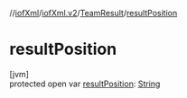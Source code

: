 //[iofXml](../../../index.md)/[iofXml.v2](../index.md)/[TeamResult](index.md)/[resultPosition](result-position.md)

# resultPosition

[jvm]\
protected open var [resultPosition](result-position.md): [String](https://docs.oracle.com/javase/8/docs/api/java/lang/String.html)
